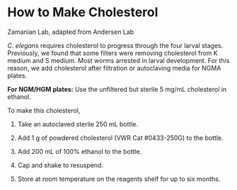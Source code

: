 # How to Make Cholesterol
Zamanian Lab, adapted from Andersen Lab

*C. elegans* requires cholesterol to progress through the four larval stages. Previously, we found that some filters were removing cholesterol from K medium and S medium. Most worms arrested in larval development. For this reason, we add cholesterol after filtration or autoclaving media for NGMA plates.

**For NGM/HGM plates:**
Use the unfiltered but sterile 5 mg/mL cholesterol in ethanol.

To make this cholesterol,

1. Take an autoclaved sterile 250 mL bottle.

2. Add 1 g of powdered cholesterol (VWR Cat #0433-250G) to the bottle.

3. Add 200 mL of 100% ethanol to the bottle.

4. Cap and shake to resuspend.

5. Store at room temperature on the reagents shelf for up to six months.
